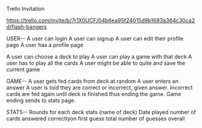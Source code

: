 Trello Invitation

https://trello.com/invite/b/7r1X0UCF/04b6ea95f24015d9b1693a364c30ca2d/flash-bangers

USER--
A user can login
A user can signup
A user can edit their profile page
A user has a profile page


A user can choose a deck to play
A user can play a game with that deck
A user has to play all the cards
A user might be able to quite and save the current game


GAME--
A user gets fed cards from deck at random
A user enters an answer
A user is told they are correct or incorrect, given answer.
Incorrect cards are fed again until deck is finished thus ending the game.
Game ending sends to stats page. 

STATS--
Rounds for each deck stats (name of deck)
  Date played
  number of cards answered correctlyon first guess
  total number of guesses overall
